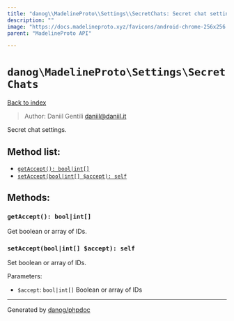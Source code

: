 ```yaml
---
title: "danog\\MadelineProto\\Settings\\SecretChats: Secret chat settings."
description: ""
image: "https://docs.madelineproto.xyz/favicons/android-chrome-256x256.png"
parent: "MadelineProto API"

---
```

# `danog\MadelineProto\Settings\SecretChats`
[Back to index](../../../index.html)

> Author: Daniil Gentili <daniil@daniil.it>  
  

Secret chat settings.  




## Method list:
* [`getAccept(): bool|int[]`](#getaccept-bool-int-)
* [`setAccept(bool|int[] $accept): self`](#setaccept-bool-int-accept-self)

## Methods:
### `getAccept(): bool|int[]`

Get boolean or array of IDs.



### `setAccept(bool|int[] $accept): self`

Set boolean or array of IDs.


Parameters:

* `$accept`: `bool|int[]` Boolean or array of IDs  



---
Generated by [danog/phpdoc](https://phpdoc.daniil.it)
